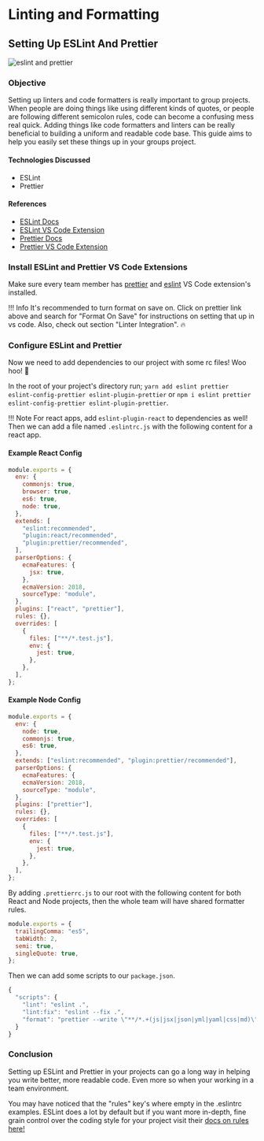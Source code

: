 # Linting and Formatting

## Setting Up ESLint And Prettier

![eslint and prettier](https://external-content.duckduckgo.com/iu/?u=https%3A%2F%2Fmiro.medium.com%2Fmax%2F1328%2F1*fA65R1umkZBVJjyBTTy6Xw.png&f=1&nofb=1)

### Objective

Setting up linters and code formatters is really important to group projects. When people are doing things like using different kinds of quotes, or people are following different semicolon rules, code can become a confusing mess real quick. Adding things like code formatters and linters can be really beneficial to building a uniform and readable code base. This guide aims to help you easily set these things up in your groups project.

#### Technologies Discussed

* ESLint
* Prettier

#### References

* [ESLint Docs](https://eslint.org/)
* [ESLint VS Code Extension](https://marketplace.visualstudio.com/items?itemName=dbaeumer.vscode-eslint)
* [Prettier Docs](https://prettier.io/)
* [Prettier VS Code Extension](https://marketplace.visualstudio.com/items?itemName=esbenp.prettier-vscode)

### Install ESLint and Prettier VS Code Extensions

Make sure every team member has [prettier](https://marketplace.visualstudio.com/items?itemName=esbenp.prettier-vscode) and [eslint](https://marketplace.visualstudio.com/items?itemName=dbaeumer.vscode-eslint) VS Code extension's installed.

!!! Info It's recommended to turn format on save on. Click on prettier link above and search for "Format On Save" for instructions on setting that up in vs code. Also, check out section "Linter Integration". 🔥

### Configure ESLint and Prettier

Now we need to add dependencies to our project with some rc files! Woo hoo! 👏

In the root of your project's directory run; `yarn add eslint prettier eslint-config-prettier eslint-plugin-prettier` or `npm i eslint prettier eslint-config-prettier eslint-plugin-prettier`.

!!! Note For react apps, add `eslint-plugin-react` to dependencies as well! Then we can add a file named `.eslintrc.js` with the following content for a react app.

#### Example React Config

```javascript
module.exports = {
  env: {
    commonjs: true,
    browser: true,
    es6: true,
    node: true,
  },
  extends: [
    "eslint:recommended",
    "plugin:react/recommended",
    "plugin:prettier/recommended",
  ],
  parserOptions: {
    ecmaFeatures: {
      jsx: true,
    },
    ecmaVersion: 2018,
    sourceType: "module",
  },
  plugins: ["react", "prettier"],
  rules: {},
  overrides: [
    {
      files: ["**/*.test.js"],
      env: {
        jest: true,
      },
    },
  ],
};
```

#### Example Node Config

```javascript
module.exports = {
  env: {
    node: true,
    commonjs: true,
    es6: true,
  },
  extends: ["eslint:recommended", "plugin:prettier/recommended"],
  parserOptions: {
    ecmaFeatures: {
    ecmaVersion: 2018,
    sourceType: "module",
  },
  plugins: ["prettier"],
  rules: {},
  overrides: [
    {
      files: ["**/*.test.js"],
      env: {
        jest: true,
      },
    },
  ],
};
```

By adding `.prettierrc.js` to our root with the following content for both React and Node projects, then the whole team will have shared formatter rules.

```javascript
module.exports = {
  trailingComma: "es5",
  tabWidth: 2,
  semi: true,
  singleQuote: true,
};
```

Then we can add some scripts to our `package.json`.

```javascript
{
  "scripts": {
    "lint": "eslint .",
    "lint:fix": "eslint --fix .",
    "format": "prettier --write \"**/*.+(js|jsx|json|yml|yaml|css|md)\""
  }
}
```

### Conclusion

Setting up ESLint and Prettier in your projects can go a long way in helping you write better, more readable code. Even more so when your working in a team environment.

You may have noticed that the "rules" key's where empty in the .eslintrc examples. ESLint does a lot by default but if you want more in-depth, fine grain control over the coding style for your project visit their [docs on rules here!](https://eslint.org/docs/rules/)

